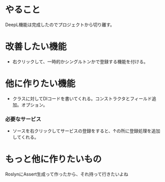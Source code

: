 ﻿# やること
DeepL機能は完成したのでプロジェクトから切り離す。

# 改善したい機能
- 右クリックして、一時的かシングルトンかで登録する機能を付ける。

# 他に作りたい機能
- クラスに対してDIコードを書いてくれる。コンストラクタとフィールド追加。オプション。

### 必要なサービス
- ソースを右クリックしてサービスの登録をすると、↑の所に登録処理を追加してくれる。

# もっと他に作りたいもの
RoslynにAssert生成って作ったから、それ持って行きたいよね












